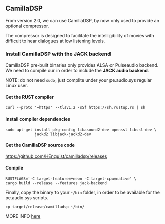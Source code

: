 ## CamillaDSP

From version 2.0, we can use CamillaDSP, by now only used to provide an optional compressor.

The compressor is designed to facilitate the intelligibility of movies with difficult to hear  dialogues at low listening levels.


### Install CamillaDSP with the JACK backend

CamillaDSP pre-built binaries only provides ALSA or Pulseaudio backend. We need to compile our in order to include the **JACK audio backend**.

NOTE: do not need `sudo`, just complite under your pe.audio.sys regular Linux user.

#### Get the RUST compiler

    curl --proto '=https' --tlsv1.2 -sSf https://sh.rustup.rs | sh

#### Install compiler dependencies

    sudo apt-get install pkg-config libasound2-dev openssl libssl-dev \
                 jackd2 libjack-jackd2-dev

#### Get the CamillaDSP source code

https://github.com/HEnquist/camilladsp/releases


#### Compile

    RUSTFLAGS='-C target-feature=+neon -C target-cpu=native' \
    cargo build --release --features jack-backend

Finally, copy the binary to your `~/bin` folder, in order to be available for the pe.audio.sys scripts.

    cp target/release/camilladsp ~/bin/

MORE INFO [here](https://github.com/HEnquist/camilladsp/tree/master?tab=readme-ov-file#building)

